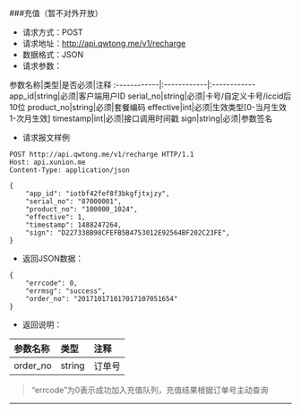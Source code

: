###充值（暂不对外开放）
* 请求方式：POST
* 请求地址：http://api.qwtong.me/v1/recharge
* 数据格式：JSON
* 请求参数：

参数名称|类型|是否必须|注释
:------------|:------------|:------------
app_id|string|必须|客户端用户ID
serial_no|string|必须|卡号/自定义卡号/iccid后10位
product_no|string|必须|套餐编码
effective|int|必须|生效类型[0-当月生效 1-次月生效]
timestamp|int|必须|接口调用时间戳
sign|string|必须|参数签名


* 请求报文样例

```
POST http://api.qwtong.me/v1/recharge HTTP/1.1
Host: api.xunion.me
Content-Type: application/json

{
	"app_id": "iotbf42fef8f3bkgfjtxjzy",
	"serial_no": "87000001",
	"product_no": "100000_1024",
	"effective": 1,
	"timestamp": 1488247264,
	"sign": "D227338B98CFEFB5B4753012E92564BF202C23FE",
}
```

* 返回JSON数据：

```
{
	"errcode": 0,
	"errmsg": "success",
	"order_no": "201710171017017107051654"
}
```
* 返回说明：

参数名称|类型|注释
:------------|:------------|:------------
order_no|string|订单号

>“errcode”为0表示成功加入充值队列，充值结果根据订单号主动查询

---
